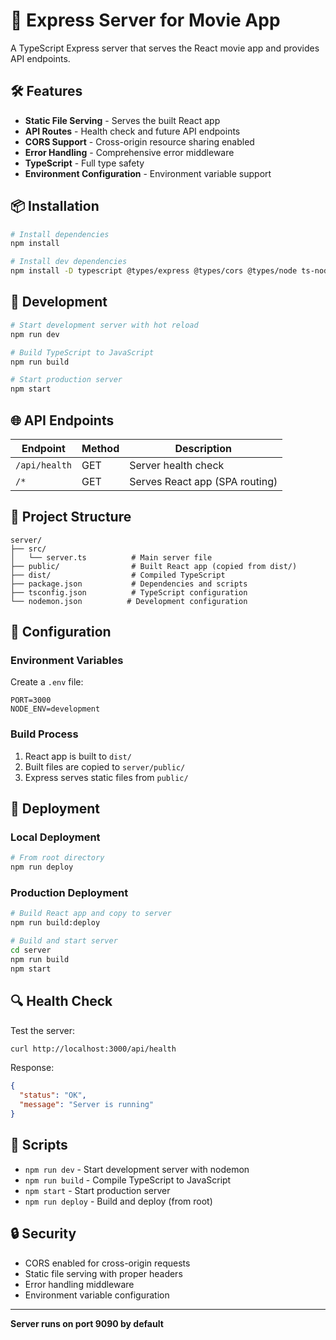 # 🚀 Express Server for Movie App

A TypeScript Express server that serves the React movie app and provides API endpoints.

## 🛠️ Features

- **Static File Serving** - Serves the built React app
- **API Routes** - Health check and future API endpoints
- **CORS Support** - Cross-origin resource sharing enabled
- **Error Handling** - Comprehensive error middleware
- **TypeScript** - Full type safety
- **Environment Configuration** - Environment variable support

## 📦 Installation

```bash
# Install dependencies
npm install

# Install dev dependencies
npm install -D typescript @types/express @types/cors @types/node ts-node nodemon
```

## 🚀 Development

```bash
# Start development server with hot reload
npm run dev

# Build TypeScript to JavaScript
npm run build

# Start production server
npm start
```

## 🌐 API Endpoints

| Endpoint      | Method | Description                    |
| ------------- | ------ | ------------------------------ |
| `/api/health` | GET    | Server health check            |
| `/*`          | GET    | Serves React app (SPA routing) |

## 📁 Project Structure

```
server/
├── src/
│   └── server.ts          # Main server file
├── public/                # Built React app (copied from dist/)
├── dist/                  # Compiled TypeScript
├── package.json           # Dependencies and scripts
├── tsconfig.json          # TypeScript configuration
└── nodemon.json          # Development configuration
```

## 🔧 Configuration

### Environment Variables

Create a `.env` file:

```env
PORT=3000
NODE_ENV=development
```

### Build Process

1. React app is built to `dist/`
2. Built files are copied to `server/public/`
3. Express serves static files from `public/`

## 🚀 Deployment

### Local Deployment

```bash
# From root directory
npm run deploy
```

### Production Deployment

```bash
# Build React app and copy to server
npm run build:deploy

# Build and start server
cd server
npm run build
npm start
```

## 🔍 Health Check

Test the server:

```bash
curl http://localhost:3000/api/health
```

Response:

```json
{
  "status": "OK",
  "message": "Server is running"
}
```

## 📝 Scripts

- `npm run dev` - Start development server with nodemon
- `npm run build` - Compile TypeScript to JavaScript
- `npm start` - Start production server
- `npm run deploy` - Build and deploy (from root)

## 🔒 Security

- CORS enabled for cross-origin requests
- Static file serving with proper headers
- Error handling middleware
- Environment variable configuration

---

**Server runs on port 9090 by default**
